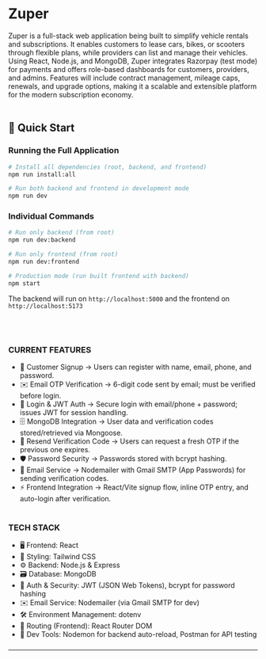 # Zuper
Zuper is a full-stack web application being built to simplify vehicle rentals and subscriptions. It enables customers to lease cars, bikes, or scooters through flexible plans, while providers can list and manage their vehicles. Using React, Node.js, and MongoDB, Zuper integrates Razorpay (test mode) for payments and offers role-based dashboards for customers, providers, and admins. Features will include contract management, mileage caps, renewals, and upgrade options, making it a scalable and extensible platform for the modern subscription economy.
<br><br>

## 🚀 Quick Start

### Running the Full Application

```bash
# Install all dependencies (root, backend, and frontend)
npm run install:all

# Run both backend and frontend in development mode
npm run dev
```

### Individual Commands

```bash
# Run only backend (from root)
npm run dev:backend

# Run only frontend (from root)
npm run dev:frontend

# Production mode (run built frontend with backend)
npm start
```

The backend will run on `http://localhost:5000` and the frontend on `http://localhost:5173`

<br><br>
### CURRENT FEATURES
- 👤 Customer Signup → Users can register with name, email, phone, and password.
- ✉️ Email OTP Verification → 6-digit code sent by email; must be verified before login.
- 🔑 Login & JWT Auth → Secure login with email/phone + password; issues JWT for session handling.
- 🗄️ MongoDB Integration → User data and verification codes stored/retrieved via Mongoose.
- 📩 Resend Verification Code → Users can request a fresh OTP if the previous one expires.
- 🛡️ Password Security → Passwords stored with bcrypt hashing.
- 📨 Email Service → Nodemailer with Gmail SMTP (App Passwords) for sending verification codes.
- ⚡ Frontend Integration → React/Vite signup flow, inline OTP entry, and auto-login after verification.
<br><br>
### TECH STACK
- 🖥️ Frontend: React
- 🎨 Styling: Tailwind CSS
- ⚙️ Backend: Node.js & Express
- 🗃️ Database: MongoDB
- 🔐 Auth & Security: JWT (JSON Web Tokens), bcrypt for password hashing
- ✉️ Email Service: Nodemailer (via Gmail SMTP for dev)
- 🛠️ Environment Management: dotenv
- 🧩 Routing (Frontend): React Router DOM
- 🧪 Dev Tools: Nodemon for backend auto-reload, Postman for API testing

### 

---

